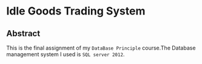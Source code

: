 # Idle Goods Trading System
## Abstract
This is the final assignment of my `DataBase Principle` course.The Database management system I used is `SQL server 2012`.
